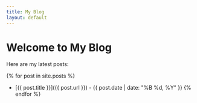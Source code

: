 ```yaml
---
title: My Blog
layout: default
---
```


# Welcome to My Blog

Here are my latest posts:

{% for post in site.posts %}
- [{{ post.title }}]({{ post.url }}) - {{ post.date | date: "%B %d, %Y" }}
{% endfor %}
